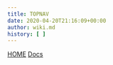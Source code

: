 ```yaml
---
title: TOPNAV
date: 2020-04-20T21:16:09+00:00
author: wiki.md
history: [ ]
---
```

[HOME](.) [Docs](docs/)
